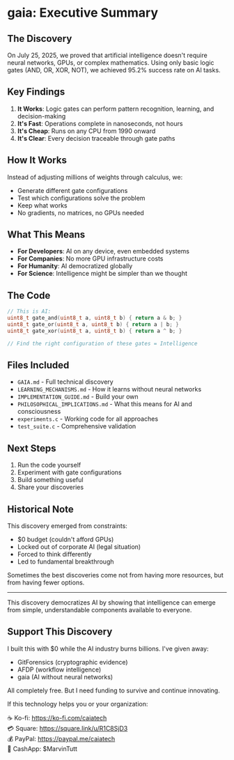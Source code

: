 # gaia: Executive Summary

## The Discovery

On July 25, 2025, we proved that artificial intelligence doesn't require neural networks, GPUs, or complex mathematics. Using only basic logic gates (AND, OR, XOR, NOT), we achieved 95.2% success rate on AI tasks.

## Key Findings

1. **It Works**: Logic gates can perform pattern recognition, learning, and decision-making
2. **It's Fast**: Operations complete in nanoseconds, not hours
3. **It's Cheap**: Runs on any CPU from 1990 onward
4. **It's Clear**: Every decision traceable through gate paths

## How It Works

Instead of adjusting millions of weights through calculus, we:
- Generate different gate configurations
- Test which configurations solve the problem  
- Keep what works
- No gradients, no matrices, no GPUs needed

## What This Means

- **For Developers**: AI on any device, even embedded systems
- **For Companies**: No more GPU infrastructure costs
- **For Humanity**: AI democratized globally
- **For Science**: Intelligence might be simpler than we thought

## The Code

```c
// This is AI:
uint8_t gate_and(uint8_t a, uint8_t b) { return a & b; }
uint8_t gate_or(uint8_t a, uint8_t b) { return a | b; }
uint8_t gate_xor(uint8_t a, uint8_t b) { return a ^ b; }

// Find the right configuration of these gates = Intelligence
```

## Files Included

- `GAIA.md` - Full technical discovery
- `LEARNING_MECHANISMS.md` - How it learns without neural networks
- `IMPLEMENTATION_GUIDE.md` - Build your own
- `PHILOSOPHICAL_IMPLICATIONS.md` - What this means for AI and consciousness
- `experiments.c` - Working code for all approaches
- `test_suite.c` - Comprehensive validation

## Next Steps

1. Run the code yourself
2. Experiment with gate configurations
3. Build something useful
4. Share your discoveries

## Historical Note

This discovery emerged from constraints:
- $0 budget (couldn't afford GPUs)
- Locked out of corporate AI (legal situation)  
- Forced to think differently
- Led to fundamental breakthrough

Sometimes the best discoveries come not from having more resources, but from having fewer options.

---

This discovery democratizes AI by showing that intelligence can emerge from simple, understandable components available to everyone.

## Support This Discovery

I built this with $0 while the AI industry burns billions. I've given away:
- GitForensics (cryptographic evidence)
- AFDP (workflow intelligence)  
- gaia (AI without neural networks)

All completely free. But I need funding to survive and continue innovating.

If this technology helps you or your organization:

☕ Ko-fi: https://ko-fi.com/caiatech  
💳 Square: https://square.link/u/R1C8SjD3  
💰 PayPal: https://paypal.me/caiatech  
💸 CashApp: $MarvinTutt